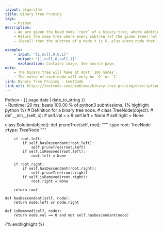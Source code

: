 ```yaml
---
layout: algorithm
title: Binary Tree Pruning
tags: 
    - Python
description: 
    - We are given the head node `root` of a binary tree, where additionally every node's value is either a 0 or a 1.
    - Return the same tree where every subtree (of the given tree) not containing a 1 has been removed.
    - (Recall that the subtree of a node X is X, plus every node that is a descendant of X.)

example: 
    - input: "[1,null,0,0,1]"
      output: "[1,null,0,null,1]"
      explanation: Contains image. See source page.
note: 
    - The binary tree will have at most `100 nodes`.
    - The value of each node will only be `0` or `1`.
link: Binary Tree Pruning - LeetCode
link_url: https://leetcode.com/problems/binary-tree-pruning/description/
---
```


<div>Python<span class="write-date"> - {{ page.date | date_to_string }}</span></div>
- Runtime: 20 ms, beats 100.00 % of python3 submissions.
{% highlight python %}
# Definition for a binary tree node.
# class TreeNode(object):
#     def __init__(self, x):
#         self.val = x
#         self.left = None
#         self.right = None

class Solution(object):
    def pruneTree(self, root):
        """
        :type root: TreeNode
        :rtype: TreeNode
        """
        
        if root.left:
            if self.hasDescendant(root.left):
                self.pruneTree(root.left)
            if self.isRemoved(root.left):
                root.left = None
        
        if root.right:
            if self.hasDescendant(root.right):
                self.pruneTree(root.right)
            if self.isRemoved(root.right):
                root.right = None
            
        return root
    
    def hasDescendant(self, node):
        return node.left or node.right
    
    def isRemoved(self, node):
        return node.val == 0 and not self.hasDescendant(node) 
{% endhighlight %}
